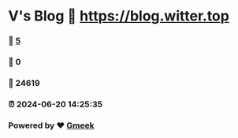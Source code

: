 # V's Blog :link: https://blog.witter.top 
### :page_facing_up: [5](https://blog.witter.top/tag.html) 
### :speech_balloon: 0 
### :hibiscus: 24619 
### :alarm_clock: 2024-06-20 14:25:35 
### Powered by :heart: [Gmeek](https://github.com/Meekdai/Gmeek)
